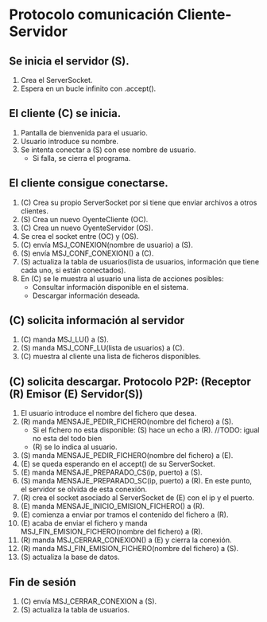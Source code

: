 # Protocolo comunicación Cliente-Servidor

## Se inicia el servidor (S).
1. Crea el ServerSocket.
2. Espera en un bucle infinito con .accept().

## El cliente (C) se inicia.
1. Pantalla de bienvenida para el usuario.
2. Usuario introduce su nombre.
3. Se intenta conectar a (S) con ese nombre de usuario.
    - Si falla, se cierra el programa.

## El cliente consigue conectarse.
1. (C) Crea su propio ServerSocket por si tiene que enviar archivos a otros
      clientes.
2. (S) Crea un nuevo OyenteCliente (OC).
3. (C) Crea un nuevo OyenteServidor (OS).
4. Se crea el socket entre (OC) y (OS).
5. (C) envía MSJ_CONEXION(nombre de usuario) a (S).
6. (S) envía MSJ_CONF_CONEXION() a (C).
7. (S) actualiza la tabla de usuarios(lista de usuarios, información
   que tiene cada uno, si están conectados).
8. En (C) se le muestra al usuario una lista de acciones posibles:
    - Consultar información disponible en el sistema.
    - Descargar información deseada.

## (C) solicita información al servidor
1. (C) manda MSJ_LU() a (S).
2. (S) manda MSJ_CONF_LU(lista de usuarios) a (C).
3. (C) muestra al cliente una lista de ficheros disponibles.

## (C) solicita descargar. Protocolo P2P: (Receptor (R) Emisor (E) Servidor(S))
1. El usuario introduce el nombre del fichero que desea.
1. (R) manda MENSAJE_PEDIR_FICHERO(nombre del fichero) a (S).
    - Si el fichero no esta disponible: (S) hace un echo a (R).     //TODO: igual no esta del todo bien
    - (R) se lo indica al usuario.
3. (S) manda MENSAJE_PEDIR_FICHERO(nombre del fichero) a (E).
4. (E) se queda esperando en el accept() de su ServerSocket.
4. (E) manda MENSAJE_PREPARADO_CS(ip, puerto) a (S).
5. (S) manda MENSAJE_PREPARADO_SC(ip, puerto) a (R).
    En este punto, el servidor se olvida de esta conexión.
6. (R) crea el socket asociado al ServerSocket de (E) con el ip y el puerto.
7. (E) manda MENSAJE_INICIO_EMISION_FICHERO() a (R).
8. (E) comienza a enviar por tramos el contenido del fichero a (R).
9. (E) acaba de enviar el fichero y manda MSJ_FIN_EMISION_FICHERO(nombre del
   fichero) a (R).
10. (R) manda MSJ_CERRAR_CONEXION() a (E) y cierra la conexión.
11. (R) manda MSJ_FIN_EMISION_FICHERO(nombre del fichero) a (S).
12. (S) actualiza la base de datos.

## Fin de sesión
1. (C) envía MSJ_CERRAR_CONEXION a (S).
2. (S) actualiza la tabla de usuarios.
